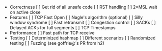 - Correctness
  [ ] Get rid of all unsafe code
  [ ] RST handling
  [ ] 2*MSL wait on active close
- Features
  [ ] TCP Fast Open
  [ ] Nagle's algorithm (optional)
  [ ] Silly window syndrome
  [ ] Fast retransmit
  [ ] Congestion control
  [ ] SACKs
  [ ] Delayed ACKs for full segments
  [ ] TCP Timestamps
- Performance
  [ ] Fast path for TCP receive
- Testing
  [ ] Determinized hashmap
  [ ] Different scenarios
  [ ] Randomized testing
  [ ] Fuzzing (see goffrie@'s PR from h2)
